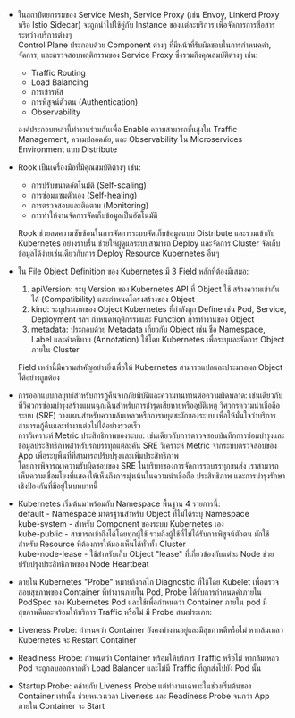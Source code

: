 - ในสถาปัตยกรรมของ Service Mesh, Service Proxy (เช่น Envoy, Linkerd Proxy หรือ Istio Sidecar) จะถูกนำไปใช้คู่กับ Instance ของแต่ละบริการ เพื่อจัดการการสื่อสารระหว่างบริการต่างๆ  
Control Plane ประกอบด้วย Component ต่างๆ ที่มีหน้าที่รับผิดชอบในการกำหนดค่า, จัดการ, และตรวจสอบพฤติกรรมของ Service Proxy ซึ่งรวมถึงคุณสมบัติต่างๆ เช่น:
  - Traffic Routing
  - Load Balancing
  - การเข้ารหัส
  - การพิสูจน์ตัวตน (Authentication)
  - Observability  

  องค์ประกอบเหล่านี้ทำงานร่วมกันเพื่อ Enable ความสามารถขั้นสูงใน Traffic Management, ความปลอดภัย, และ Observability ใน Microservices Environment แบบ Distribute

- Rook เป็นเครื่องมือที่มีคุณสมบัติต่างๆ เช่น:
  - การปรับขนาดอัตโนมัติ (Self-scaling)
  - การซ่อมแซมตัวเอง (Self-healing)
  - การตรวจสอบและติดตาม (Monitoring)
  - การทำให้งานจัดการจัดเก็บข้อมูลเป็นอัตโนมัติ  

  Rook ช่วยลดความซับซ้อนในการจัดการระบบจัดเก็บข้อมูลแบบ Distribute และรวมเข้ากับ Kubernetes อย่างราบรื่น ช่วยให้ผู้ดูแลระบบสามารถ Deploy และจัดการ Cluster จัดเก็บข้อมูลได้ง่ายเช่นเดียวกับการ Deploy Resource Kubernetes อื่นๆ

- ใน File Object Definition ของ Kubernetes มี 3 Field หลักที่ต้องมีเสมอ:
  1. apiVersion: ระบุ Version ของ Kubernetes API ที่ Object ใช้ สร้างความเข้ากันได้ (Compatibility) และกำหนดโครงสร้างของ Object
  2. kind: ระบุประเภทของ Object Kubernetes ที่กำลังถูก Define เช่น Pod, Service, Deployment ฯลฯ กำหนดพฤติกรรมและ Function การทำงานของ Object
  3. metadata: ประกอบด้วย Metadata เกี่ยวกับ Object เช่น ชื่อ Namespace, Label และคำอธิบาย (Annotation) ใช้โดย Kubernetes เพื่อระบุและจัดการ Object ภายใน Cluster  

  Field เหล่านี้มีความสำคัญอย่างยิ่งเพื่อให้ Kubernetes สามารถแปลและประมวลผล Object ได้อย่างถูกต้อง

- การออกแบบกลยุทธ์สำหรับการกู้คืนจากภัยพิบัติและความทนทานต่อความผิดพลาด: เช่นเดียวกับที่วิศวกรซ่อมบำรุงสร้างแผนฉุกเฉินสำหรับการชำรุดเสียหายหรืออุบัติเหตุ วิศวกรความน่าเชื่อถือระบบ (SRE) วางแผนสำหรับความล้มเหลวหรือการหยุดชะงักของระบบ เพื่อให้มั่นใจว่าบริการสามารถกู้คืนและทำงานต่อไปได้อย่างรวดเร็ว  
การวิเคราะห์ Metric ประสิทธิภาพของระบบ: เช่นเดียวกับการตรวจสอบบันทึกการซ่อมบำรุงและข้อมูลประสิทธิภาพสำหรับรถบรรทุกแต่ละคัน SRE วิเคราะห์ Metric จากระบบตรวจสอบของ App เพื่อระบุพื้นที่ที่สามารถปรับปรุงและเพิ่มประสิทธิภาพ  
โดยการพิจารณาความรับผิดชอบของ SRE ในบริบทของการจัดการรถบรรทุกขนส่ง เราสามารถเห็นความเชื่อมโยงที่แสดงให้เห็นถึงการมุ่งเน้นในความน่าเชื่อถือ ประสิทธิภาพ และการบำรุงรักษาเชิงป้องกันที่มีอยู่ในบทบาทนี้

- Kubernetes เริ่มต้นมาพร้อมกับ Namespace พื้นฐาน 4 รายการนี้:  
default - Namespace มาตรฐานสำหรับ Object ที่ไม่ได้ระบุ Namespace  
kube-system - สำหรับ Component ของระบบ Kubernetes เอง  
kube-public - สามารถเข้าถึงได้โดยทุกผู้ใช้ รวมถึงผู้ใช้ที่ไม่ได้รับการพิสูจน์ตัวตน มักใช้สำหรับ Resource ที่ต้องการให้มองเห็นได้ทั่วทั้ง Cluster  
kube-node-lease - ใช้สำหรับเก็บ Object "lease" ที่เกี่ยวข้องกับแต่ละ Node ช่วยปรับปรุงประสิทธิภาพของ Node Heartbeat

- ภายใน Kubernetes "Probe" หมายถึงกลไก Diagnostic ที่ใช้โดย Kubelet เพื่อตรวจสอบสุขภาพของ Container ที่ทำงานภายใน Pod, Probe ได้รับการกำหนดค่าภายใน PodSpec ของ Kubernetes Pod และใช้เพื่อกำหนดว่า Container ภายใน pod มีสุขภาพดีและพร้อมให้บริการ Traffic หรือไม่ มี Probe สามประเภท:
 - Liveness Probe: กำหนดว่า Container ยังคงทำงานอยู่และมีสุขภาพดีหรือไม่ หากล้มเหลว Kubernetes จะ Restart Container
 - Readiness Probe: กำหนดว่า Container พร้อมให้บริการ Traffic หรือไม่ หากล้มเหลว Pod จะถูกลบออกจากตัว Load Balancer และไม่มี Traffic ที่ถูกส่งไปยัง Pod นั้น
 - Startup Probe: คล้ายกับ Liveness Probe แต่ทำงานเฉพาะในช่วงเริ่มต้นของ Container เท่านั้น ช่วยหน่วงเวลา Liveness และ Readiness Probe จนกว่า App ภายใน Container จะ Start
